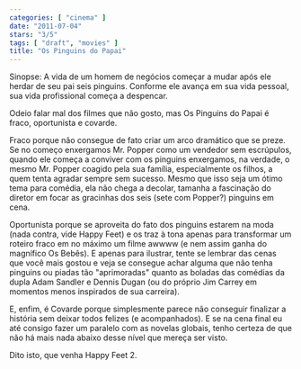 ```yaml
---
categories: [ "cinema" ]
date: "2011-07-04"
stars: "3/5"
tags: [ "draft", "movies" ]
title: "Os Pinguins do Papai"
---
```

Sinopse: A vida de um homem de negócios começar a mudar após ele
herdar de seu pai seis pinguins. Conforme ele avança em sua vida pessoal,
sua vida profissional começa a despencar.

Odeio falar mal dos filmes que não gosto, mas Os Pinguins do Papai é
fraco, oportunista e covarde.

Fraco porque não consegue de fato criar um arco dramático que
se preze. Se no começo enxergamos Mr. Popper como um vendedor sem
escrúpulos, quando ele começa a conviver com os pinguins enxergamos,
na verdade, o mesmo Mr. Popper coagido pela sua família, especialmente
os filhos, a quem tenta agradar sempre sem sucesso. Mesmo que isso
seja um ótimo tema para comédia, ela não chega a decolar, tamanha
a fascinação do diretor em focar as gracinhas dos seis (sete com
Popper?) pinguins em cena.

Oportunista porque se aproveita do fato dos pinguins estarem na moda
(nada contra, vide Happy Feet) e os traz à tona apenas para transformar
um roteiro fraco em no máximo um filme awwww (e nem assim ganha do
magnífico Os Bebês). E apenas para ilustrar, tente se lembrar das cenas
que você mais gostou e veja se consegue achar alguma que não tenha
pinguins ou piadas tão "aprimoradas" quanto as boladas das comédias da
dupla Adam Sandler e Dennis Dugan (ou do próprio Jim Carrey em momentos
menos inspirados de sua carreira).

E, enfim, é Covarde porque simplesmente parece não conseguir finalizar
a história sem deixar todos felizes (e acompanhados). E se na cena final
eu até consigo fazer um paralelo com as novelas globais, tenho certeza
de que não há mais nada abaixo desse nível que mereça ser visto.

Dito isto, que venha Happy Feet 2.

